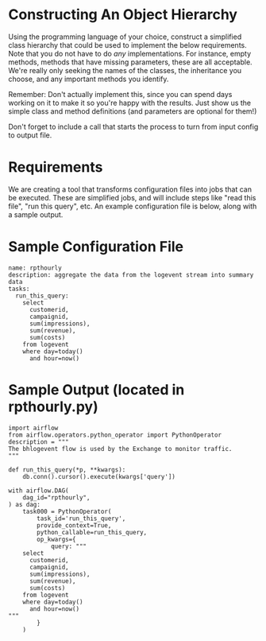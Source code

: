 # Constructing An Object Hierarchy

Using the programming language of your choice, construct a simplified
class hierarchy that could be used to implement the below
requirements. Note that you do not have to do *any*
implementations. For instance, empty methods, methods that have
missing parameters, these are all acceptable. We're really only
seeking the names of the classes, the inheritance you choose, and any
important methods you identify.

Remember: Don't actually implement this, since you can spend days
working on it to make it so you're happy with the results. Just show
us the simple class and method definitions (and parameters are
optional for them!)

Don't forget to include a call that starts the process to turn from
input config to output file.

# Requirements

We are creating a tool that transforms configuration files into jobs
that can be executed. These are simplified jobs, and will include
steps like "read this file", "run this query", etc. An example
configuration file is below, along with a sample output.

# Sample Configuration File

```
name: rpthourly
description: aggregate the data from the logevent stream into summary data
tasks:
  run_this_query:
    select
	  customerid,
	  campaignid,
	  sum(impressions),
	  sum(revenue),
	  sum(costs)
	from logevent
	where day=today()
	  and hour=now()
```

# Sample Output (located in rpthourly.py)

```
import airflow
from airflow.operators.python_operator import PythonOperator
description = """
The bhlogevent flow is used by the Exchange to monitor traffic.
"""

def run_this_query(*p, **kwargs):
    db.conn().cursor().execute(kwargs['query'])

with airflow.DAG(
    dag_id="rpthourly",
) as dag:
    task000 = PythonOperator(
        task_id='run_this_query',
        provide_context=True,
        python_callable=run_this_query,
        op_kwargs={
		    query: """
    select
	  customerid,
	  campaignid,
	  sum(impressions),
	  sum(revenue),
	  sum(costs)
	from logevent
	where day=today()
	  and hour=now()
"""
        }
    )
```

